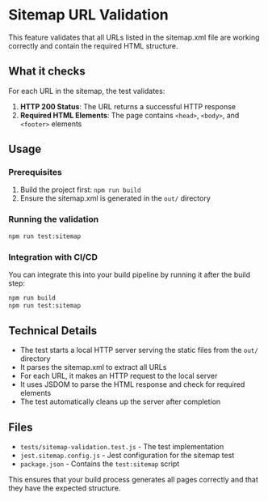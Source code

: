 # Sitemap URL Validation

This feature validates that all URLs listed in the sitemap.xml file are working correctly and contain the required HTML structure.

## What it checks

For each URL in the sitemap, the test validates:
1. **HTTP 200 Status**: The URL returns a successful HTTP response
2. **Required HTML Elements**: The page contains `<head>`, `<body>`, and `<footer>` elements

## Usage

### Prerequisites
1. Build the project first: `npm run build`
2. Ensure the sitemap.xml is generated in the `out/` directory

### Running the validation
```bash
npm run test:sitemap
```

### Integration with CI/CD
You can integrate this into your build pipeline by running it after the build step:

```bash
npm run build
npm run test:sitemap
```

## Technical Details

- The test starts a local HTTP server serving the static files from the `out/` directory
- It parses the sitemap.xml to extract all URLs
- For each URL, it makes an HTTP request to the local server
- It uses JSDOM to parse the HTML response and check for required elements
- The test automatically cleans up the server after completion

## Files
- `tests/sitemap-validation.test.js` - The test implementation
- `jest.sitemap.config.js` - Jest configuration for the sitemap test
- `package.json` - Contains the `test:sitemap` script

This ensures that your build process generates all pages correctly and that they have the expected structure.